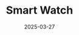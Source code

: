---
title: "Smart Watch"
date: 2025-03-27
store: XYZ
affiliate_link: https://amzn.to/sample-link
layout: product
categories: [Health]
subcategories: [Vitamins]
tags: ["featured", "weekly"]
images:
  - /assets/img/product-img/pro-big-2.jpg
  - /assets/img/product-img/product2.jpg

short_description: March - Premium wireless earbuds with noise cancellation and long battery life.
description: This is detailed Description- March
---